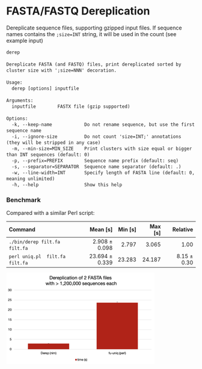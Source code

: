 # FASTA/FASTQ Dereplication

Dereplicate sequence files, supporting gzipped input files. 
If sequence names contains the `;size=INT` string, it will be used in the count (see example input)

```
derep

Dereplicate FASTA (and FASTQ) files, print dereplicated sorted by cluster size with ';size=NNN' decoration.

Usage:
  derep [options] inputfile

Arguments:
  inputfile        FASTX file (gzip supported)

Options:
  -k, --keep-name            Do not rename sequence, but use the first sequence name
  -i, --ignore-size          Do not count 'size=INT;' annotations (they will be stripped in any case)
  -m, --min-size=MIN_SIZE    Print clusters with size equal or bigger than INT sequences (default: 0)
  -p, --prefix=PREFIX        Sequence name prefix (default: seq)
  -s, --separator=SEPARATOR  Sequence name separator (default: .)
  -w, --line-width=INT       Specify length of FASTA line (default: 0, meaning unlimited)
  -h, --help                 Show this help
```


### Benchmark
 
Compared with a similar Perl script:

| Command | Mean [s] | Min [s] | Max [s] | Relative |
|:---|---:|---:|---:|---:|
| `./bin/derep filt.fa filt.fa` | 2.908 ± 0.098 | 2.797 | 3.065 | 1.00 |
| `perl uniq.pl	 filt.fa filt.fa` | 23.694 ± 0.339 | 23.283 | 24.187 | 8.15 ± 0.30 |


![benchmark plot](examples/bench_small.png)
